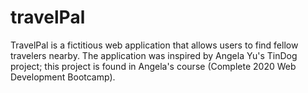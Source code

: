 # travelPal
TravelPal is a fictitious web application that allows users to find fellow travelers nearby. The application was inspired by Angela Yu's TinDog project; this project is found in Angela's course (Complete 2020 Web Development Bootcamp).
